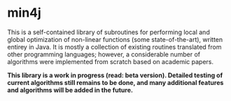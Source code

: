 # min4j
This is a self-contained library of subroutines for performing local and global optimization of non-linear functions (some state-of-the-art), written entirey in Java. It is mostly a collection of existing routines translated from other programming languages; however, a considerable number of algorithms were implemented from scratch based on academic papers. 

**This library is a work in progress (read: beta version). Detailed testing of current algorithms still remains to be done, and many additional features and algorithms will be added in the future.**
